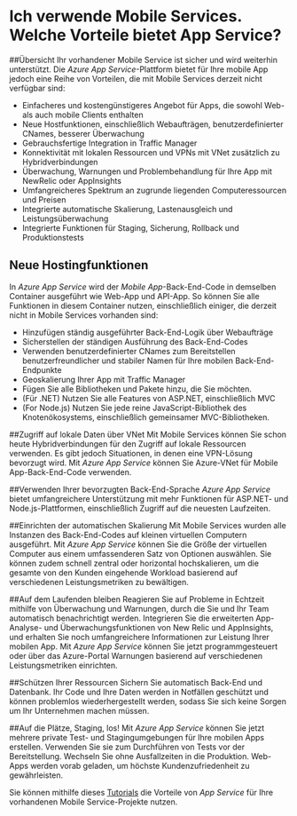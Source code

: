 <properties
	pageTitle="Ich verwende Mobile Services – welche Vorteile bietet App Service?"
	description="Erfahren Sie, welche Vorteile App Service für Ihre vorhandenen Mobile Services-Projekte bietet."
	services="app-service\mobile"
	documentationCenter="ios"
	authors="adrianhall"
	manager="dwrede"
	editor=""/>

<tags
	ms.service="app-service-mobile"
	ms.workload="mobile"
	ms.tgt_pltfrm="mobile-multiple"
	ms.devlang="na"
	ms.topic="get-started-article"
	ms.date="05/03/2016"
	ms.author="krisragh"/>

# <a name="getting-started"> </a>Ich verwende Mobile Services. Welche Vorteile bietet App Service?

##Übersicht
Ihr vorhandener Mobile Service ist sicher und wird weiterhin unterstützt. Die *Azure App Service*-Plattform bietet für Ihre mobile App jedoch eine Reihe von Vorteilen, die mit Mobile Services derzeit nicht verfügbar sind:

- Einfacheres und kostengünstigeres Angebot für Apps, die sowohl Web- als auch mobile Clients enthalten
- Neue Hostfunktionen, einschließlich Webaufträgen, benutzerdefinierter CNames, besserer Überwachung
- Gebrauchsfertige Integration in Traffic Manager
- Konnektivität mit lokalen Ressourcen und VPNs mit VNet zusätzlich zu Hybridverbindungen
- Überwachung, Warnungen und Problembehandlung für Ihre App mit NewRelic oder AppInsights
- Umfangreicheres Spektrum an zugrunde liegenden Computeressourcen und Preisen
- Integrierte automatische Skalierung, Lastenausgleich und Leistungsüberwachung
- Integrierte Funktionen für Staging, Sicherung, Rollback und Produktionstests

## Neue Hostingfunktionen
In *Azure App Service* wird der *Mobile App*-Back-End-Code in demselben Container ausgeführt wie Web-App und API-App. So können Sie alle Funktionen in diesem Container nutzen, einschließlich einiger, die derzeit nicht in Mobile Services vorhanden sind:

- Hinzufügen ständig ausgeführter Back-End-Logik über Webaufträge
- Sicherstellen der ständigen Ausführung des Back-End-Codes
- Verwenden benutzerdefinierter CNames zum Bereitstellen benutzerfreundlicher und stabiler Namen für Ihre mobilen Back-End-Endpunkte
- Geoskalierung Ihrer App mit Traffic Manager
- Fügen Sie alle Bibliotheken und Pakete hinzu, die Sie möchten.
- (Für .NET) Nutzen Sie alle Features von ASP.NET, einschließlich MVC
- (For Node.js) Nutzen Sie jede reine JavaScript-Bibliothek des Knotenökosystems, einschließlich gemeinsamer MVC-Bibliotheken.

##Zugriff auf lokale Daten über VNet
Mit Mobile Services können Sie schon heute Hybridverbindungen für den Zugriff auf lokale Ressourcen verwenden. Es gibt jedoch Situationen, in denen eine VPN-Lösung bevorzugt wird. Mit *Azure App Service* können Sie Azure-VNet für Mobile App-Back-End-Code verwenden.

##Verwenden Ihrer bevorzugten Back-End-Sprache
*Azure App Service* bietet umfangreichere Unterstützung mit mehr Funktionen für ASP.NET- und Node.js-Plattformen, einschließlich Zugriff auf die neuesten Laufzeiten.

##Einrichten der automatischen Skalierung
Mit Mobile Services wurden alle Instanzen des Back-End-Codes auf kleinen virtuellen Computern ausgeführt. Mit *Azure App Service* können Sie die Größe der virtuellen Computer aus einem umfassenderen Satz von Optionen auswählen. Sie können zudem schnell zentral oder horizontal hochskalieren, um die gesamte von den Kunden eingehende Workload basierend auf verschiedenen Leistungsmetriken zu bewältigen.

##Auf dem Laufenden bleiben
Reagieren Sie auf Probleme in Echtzeit mithilfe von Überwachung und Warnungen, durch die Sie und Ihr Team automatisch benachrichtigt werden. Integrieren Sie die erweiterten App-Analyse- und Überwachungsfunktionen von New Relic und AppInsights, und erhalten Sie noch umfangreichere Informationen zur Leistung Ihrer mobilen App. Mit *Azure App Service* können Sie jetzt programmgesteuert oder über das Azure-Portal Warnungen basierend auf verschiedenen Leistungsmetriken einrichten.

##Schützen Ihrer Ressourcen
Sichern Sie automatisch Back-End und Datenbank. Ihr Code und Ihre Daten werden in Notfällen geschützt und können problemlos wiederhergestellt werden, sodass Sie sich keine Sorgen um Ihr Unternehmen machen müssen.

##Auf die Plätze, Staging, los!
Mit *Azure App Service* können Sie jetzt mehrere private Test- und Stagingumgebungen für Ihre mobilen Apps erstellen. Verwenden Sie sie zum Durchführen von Tests vor der Bereitstellung. Wechseln Sie ohne Ausfallzeiten in die Produktion. Web-Apps werden vorab geladen, um höchste Kundenzufriedenheit zu gewährleisten.

Sie können mithilfe dieses [Tutorials](app-service-mobile-migrating-from-mobile-services.md) die Vorteile von *App Service* für Ihre vorhandenen Mobile Service-Projekte nutzen.

<!---HONumber=AcomDC_0511_2016-->